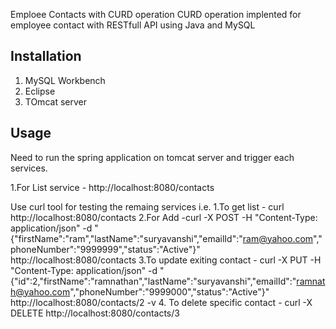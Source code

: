 Emploee Contacts with CURD operation
CURD operation implented for employee contact with RESTfull API using Java and MySQL

## Installation
1. MySQL Workbench
2. Eclipse
3. TOmcat server

## Usage
Need to run the spring application on tomcat server and trigger each services.

1.For List service - http://localhost:8080/contacts

Use curl tool for testing the remaing services i.e.
1.To get list - curl http://localhost:8080/contacts
2.For Add -curl -X POST -H "Content-Type: application/json" -d "{\"firstName\":\"ram\",\"lastName\":\"suryavanshi\",\"emailId\":\"ram@yahoo.com\",\"phoneNumber\":\"9999999\",\"status\":\"Active\"}" http://localhost:8080/contacts
3.To update exiting contact - curl -X PUT -H "Content-Type: application/json" -d "{\"id\":2,\"firstName\":\"ramnathan\",\"lastName\":\"suryavanshi\",\"emailId\":\"ramnath@yahoo.com\",\"phoneNumber\":\"9999000\",\"status\":\"Active\"}" http://localhost:8080/contacts/2 -v
4. To delete specific contact - curl -X DELETE http://localhost:8080/contacts/3
